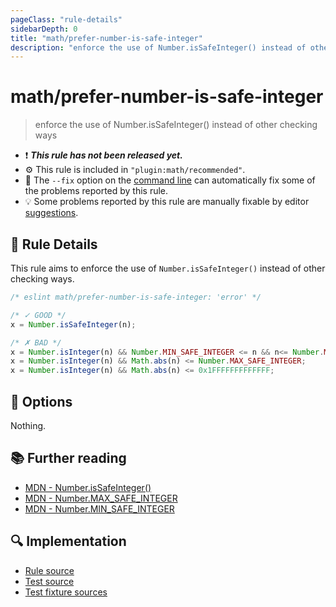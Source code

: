 ```yaml
---
pageClass: "rule-details"
sidebarDepth: 0
title: "math/prefer-number-is-safe-integer"
description: "enforce the use of Number.isSafeInteger() instead of other checking ways"
---
```


# math/prefer-number-is-safe-integer

> enforce the use of Number.isSafeInteger() instead of other checking ways

- :exclamation: <badge text="This rule has not been released yet." vertical="middle" type="error"> **_This rule has not been released yet._** </badge>
- :gear: This rule is included in `"plugin:math/recommended"`.
- :wrench: The `--fix` option on the [command line](https://eslint.org/docs/user-guide/command-line-interface#fixing-problems) can automatically fix some of the problems reported by this rule.
- :bulb: Some problems reported by this rule are manually fixable by editor [suggestions](https://eslint.org/docs/developer-guide/working-with-rules#providing-suggestions).

## :book: Rule Details

This rule aims to enforce the use of `Number.isSafeInteger()` instead of other checking ways.

<eslint-code-block fix>

<!-- eslint-skip -->

```js
/* eslint math/prefer-number-is-safe-integer: 'error' */

/* ✓ GOOD */
x = Number.isSafeInteger(n);

/* ✗ BAD */
x = Number.isInteger(n) && Number.MIN_SAFE_INTEGER <= n && n<= Number.MAX_SAFE_INTEGER;
x = Number.isInteger(n) && Math.abs(n) <= Number.MAX_SAFE_INTEGER;
x = Number.isInteger(n) && Math.abs(n) <= 0x1FFFFFFFFFFFFF;
```

</eslint-code-block>

## :wrench: Options

Nothing.

## :books: Further reading

- [MDN - Number.isSafeInteger()](https://developer.mozilla.org/en-US/docs/Web/JavaScript/Reference/Global_Objects/Number/isSafeInteger)
- [MDN - Number.MAX_SAFE_INTEGER](https://developer.mozilla.org/en-US/docs/Web/JavaScript/Reference/Global_Objects/Number/MAX_SAFE_INTEGER)
- [MDN - Number.MIN_SAFE_INTEGER](https://developer.mozilla.org/en-US/docs/Web/JavaScript/Reference/Global_Objects/Number/MIN_SAFE_INTEGER)

## :mag: Implementation

- [Rule source](https://github.com/ota-meshi/eslint-plugin-math/blob/main/src/rules/prefer-number-is-safe-integer.ts)
- [Test source](https://github.com/ota-meshi/eslint-plugin-math/blob/main/tests/src/rules/prefer-number-is-safe-integer.ts)
- [Test fixture sources](https://github.com/ota-meshi/eslint-plugin-math/tree/main/tests/fixtures/rules/prefer-number-is-safe-integer)
